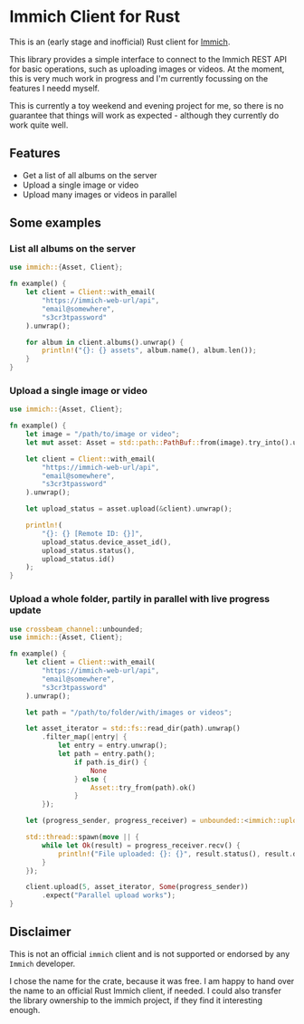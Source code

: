 # Immich Client for Rust

This is an (early stage and inofficial) Rust client for [Immich](https://immich.app/).

This library provides a simple interface to connect to the Immich REST API for basic operations, such as uploading images or videos.
At the moment, this is very much work in progress and I'm currently focussing on the features I needd myself.

This is currently a toy weekend and evening project for me, so there is no guarantee that things will work as expected - although they currently do work quite well.

## Features

- Get a list of all albums on the server
- Upload a single image or video
- Upload many images or videos in parallel

## Some examples

### List all albums on the server
```rust
use immich::{Asset, Client};

fn example() {
    let client = Client::with_email(
        "https://immich-web-url/api",
        "email@somewhere",
        "s3cr3tpassword"
    ).unwrap();

    for album in client.albums().unwrap() {
        println!("{}: {} assets", album.name(), album.len());
    }
}
```

### Upload a single image or video
```rust
use immich::{Asset, Client};

fn example() {
    let image = "/path/to/image or video";
    let mut asset: Asset = std::path::PathBuf::from(image).try_into().unwrap();

    let client = Client::with_email(
        "https://immich-web-url/api",
        "email@somewhere",
        "s3cr3tpassword"
    ).unwrap();

    let upload_status = asset.upload(&client).unwrap();

    println!(
        "{}: {} [Remote ID: {}]",
        upload_status.device_asset_id(),
        upload_status.status(),
        upload_status.id()
    );
}
```

### Upload a whole folder, partily in parallel with live progress update

```rust
use crossbeam_channel::unbounded;
use immich::{Asset, Client};

fn example() {
    let client = Client::with_email(
        "https://immich-web-url/api",
        "email@somewhere",
        "s3cr3tpassword"
    ).unwrap();

    let path = "/path/to/folder/with/images or videos";

    let asset_iterator = std::fs::read_dir(path).unwrap()
        .filter_map(|entry| {
            let entry = entry.unwrap();
            let path = entry.path();
                if path.is_dir() {
                    None
                } else {
                    Asset::try_from(path).ok()
                }
        });

    let (progress_sender, progress_receiver) = unbounded::<immich::upload::Uploaded>();

    std::thread::spawn(move || {
        while let Ok(result) = progress_receiver.recv() {
            println!("File uploaded: {}: {}", result.status(), result.device_asset_id())
        }
    });

    client.upload(5, asset_iterator, Some(progress_sender))
        .expect("Parallel upload works");
}
```


## Disclaimer
This is not an official `immich` client and is not supported or endorsed by any `Immich` developer. 

I chose the name for the crate, because it was free. I am happy to hand over the name to an official Rust Immich client, if needed. I could also transfer the library ownership to the immich project, if they find it interesting enough.